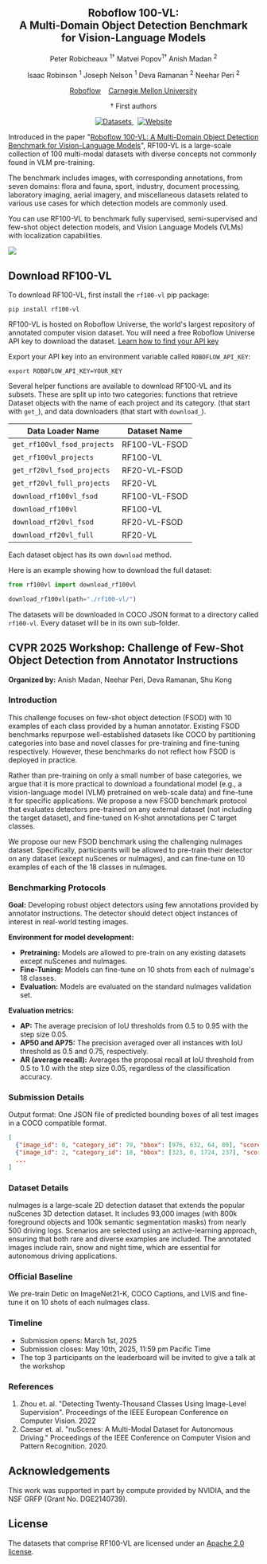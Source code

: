 <div align="center">
<h2>Roboflow 100-VL:<br>A Multi-Domain Object Detection
Benchmark <br>for Vision-Language Models</h2>

Peter Robicheaux <sup>1†</sup>
Matvei Popov<sup>1†</sup>
Anish Madan <sup>2</sup>

Isaac Robinson <sup>1</sup>
Joseph Nelson <sup>1</sup>
Deva Ramanan <sup>2</sup>
Neehar Peri <sup>2</sup>

<a target="_blank" href="https://roboflow.com">Roboflow</a>&nbsp;&nbsp;&nbsp;
<a target="_blank" href="https://www.cmu.edu/">Carnegie Mellon University</a>

<p class="first-authors">† First authors</p>

<div>
<!-- <a href="https://www.arxiv.org/pdf/2502.13130" target="_blank">
  <img src="https://img.shields.io/badge/📄_Paper-arXiv-red?style=for-the-badge" alt="Paper" />
</a>&nbsp; -->
<a href="https://universe.roboflow.com/rf100-vl/" target="_blank">
  <img src="https://img.shields.io/badge/🌐_Datasets-Roboflow_Universe-blue?style=for-the-badge" alt="Datasets" />
</a>&nbsp;
<a href="https://rf100-vl.org" target="_blank">
  <img src="https://img.shields.io/badge/🔗_Website-rf100--vl.org-green?style=for-the-badge" alt="Website" />
</a>
</div>
</div>


Introduced in the paper "[Roboflow 100-VL: A Multi-Domain Object Detection Benchmark for Vision-Language Models](https://media.roboflow.com/rf100vl/rf100vl.pdf)", RF100-VL is a large-scale collection of 100 multi-modal datasets with diverse concepts not commonly found in VLM pre-training.

The benchmark includes images, with corresponding annotations, from seven domains: flora and fauna, sport, industry, document processing, laboratory imaging, aerial imagery, and miscellaneous datasets related to various use cases for which detection models are commonly used.

You can use RF100-VL to benchmark fully supervised, semi-supervised and few-shot object detection models, and Vision Language Models (VLMs) with localization capabilities.

![](https://media.roboflow.com/rf100vl/results.png)

## Download RF100-VL

To download RF100-VL, first install the `rf100-vl` pip package:

```
pip install rf100-vl
```

RF100-VL is hosted on Roboflow Universe, the world's largest repository of annotated computer vision dataset. You will need a free Roboflow Universe API key to download the dataset. [Learn how to find your API key]()

Export your API key into an environment variable called `ROBOFLOW_API_KEY`:

```
export ROBOFLOW_API_KEY=YOUR_KEY
```

Several helper functions are available to download RF100-VL and its subsets. These are split up into two categories: functions that retrieve Dataset objects with the name of each project and its category. (that start with `get_`), and data downloaders (that start with `download_`).

| Data Loader Name               | Dataset Name           |
|--------------------------------|------------------------|
| `get_rf100vl_fsod_projects`      | RF100-VL-FSOD          |
| `get_rf100vl_projects`           | RF100-VL               |
| `get_rf20vl_fsod_projects`       | RF20-VL-FSOD           |
| `get_rf20vl_full_projects`       | RF20-VL           |
| `download_rf100vl_fsod`          | RF100-VL-FSOD          |
| `download_rf100vl`               | RF100-VL               |
| `download_rf20vl_fsod`           | RF20-VL-FSOD           |
| `download_rf20vl_full`           | RF20-VL           |

Each dataset object has its own `download` method.

Here is an example showing how to download the full dataset:

```python
from rf100vl import download_rf100vl

download_rf100vl(path="./rf100-vl/")
```

The datasets will be downloaded in COCO JSON format to a directory called `rf100-vl`. Every dataset will be in its own sub-folder.

## CVPR 2025 Workshop: Challenge of Few-Shot Object Detection from Annotator Instructions

**Organized by:** Anish Madan, Neehar Peri, Deva Ramanan, Shu Kong

### Introduction

This challenge focuses on few-shot object detection (FSOD) with 10 examples of each class provided by a human annotator. Existing FSOD benchmarks repurpose well-established datasets like COCO by partitioning categories into base and novel classes for pre-training and fine-tuning respectively. However, these benchmarks do not reflect how FSOD is deployed in practice.

Rather than pre-training on only a small number of base categories, we argue that it is more practical to download a foundational model (e.g., a vision-language model (VLM) pretrained on web-scale data) and fine-tune it for specific applications. We propose a new FSOD benchmark protocol that evaluates detectors pre-trained on any external dataset (not including the target dataset), and fine-tuned on K-shot annotations per C target classes.

We propose our new FSOD benchmark using the challenging nuImages dataset. Specifically, participants will be allowed to pre-train their detector on any dataset (except nuScenes or nuImages), and can fine-tune on 10 examples of each of the 18 classes in nuImages.

### Benchmarking Protocols

**Goal:** Developing robust object detectors using few annotations provided by annotator instructions. The detector should detect object instances of interest in real-world testing images.

**Environment for model development:**
- **Pretraining:** Models are allowed to pre-train on any existing datasets except nuScenes and nuImages.
- **Fine-Tuning:** Models can fine-tune on 10 shots from each of nuImage's 18 classes.
- **Evaluation:** Models are evaluated on the standard nuImages validation set.

**Evaluation metrics:**
- **AP:** The average precision of IoU thresholds from 0.5 to 0.95 with the step size 0.05.
- **AP50 and AP75:** The precision averaged over all instances with IoU threshold as 0.5 and 0.75, respectively.
- **AR (average recall):** Averages the proposal recall at IoU threshold from 0.5 to 1.0 with the step size 0.05, regardless of the classification accuracy.

### Submission Details

Output format: One JSON file of predicted bounding boxes of all test images in a COCO compatible format.

```json
[
  {"image_id": 0, "category_id": 79, "bbox": [976, 632, 64, 80], "score": 99.32915569311469, "image_width": 8192, "image_height": 6144, "scale": 1},
  {"image_id": 2, "category_id": 18, "bbox": [323, 0, 1724, 237], "score": 69.3080951903575, "image_width": 8192, "image_height": 6144, "scale": 1},
  ...
]
```

### Dataset Details

nuImages is a large-scale 2D detection dataset that extends the popular nuScenes 3D detection dataset. It includes 93,000 images (with 800k foreground objects and 100k semantic segmentation masks) from nearly 500 driving logs. Scenarios are selected using an active-learning approach, ensuring that both rare and diverse examples are included. The annotated images include rain, snow and night time, which are essential for autonomous driving applications.

### Official Baseline

We pre-train Detic on ImageNet21-K, COCO Captions, and LVIS and fine-tune it on 10 shots of each nuImages class.

### Timeline

- Submission opens: March 1st, 2025
- Submission closes: May 10th, 2025, 11:59 pm Pacific Time
- The top 3 participants on the leaderboard will be invited to give a talk at the workshop

### References

1. Zhou et. al. "Detecting Twenty-Thousand Classes Using Image-Level Supervision". Proceedings of the IEEE European Conference on Computer Vision. 2022
2. Caesar et. al. "nuScenes: A Multi-Modal Dataset for Autonomous Driving." Proceedings of the IEEE Conference on Computer Vision and Pattern Recognition. 2020.

## Acknowledgements

This work was supported in part by compute provided by NVIDIA, and the NSF GRFP (Grant No. DGE2140739).

## License

The datasets that comprise RF100-VL are licensed under an [Apache 2.0 license](LICENSE).

